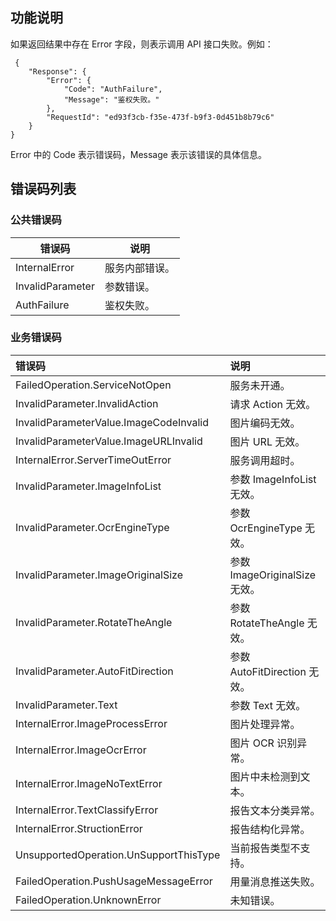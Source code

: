 ## 功能说明

如果返回结果中存在 Error 字段，则表示调用 API 接口失败。例如：

```
 {
    "Response": {
        "Error": { 
            "Code": "AuthFailure",
            "Message": "鉴权失败。"
        },
        "RequestId": "ed93f3cb-f35e-473f-b9f3-0d451b8b79c6"
    }
}
```

Error 中的 Code 表示错误码，Message 表示该错误的具体信息。

## 错误码列表

### 公共错误码

| 错误码           | 说明           |
| ---------------- | -------------- |
| InternalError    | 服务内部错误。 |
| InvalidParameter | 参数错误。     |
| AuthFailure      | 鉴权失败。     |



### 业务错误码

| 错误码                                      | 说明                            |
| :------------------------------------------ | :------------------------------ |
| FailedOperation.ServiceNotOpen              | 服务未开通。                    |
| InvalidParameter.InvalidAction              | 请求 Action 无效。                |
| InvalidParameterValue.ImageCodeInvalid      | 图片编码无效。                  |
| InvalidParameterValue.ImageURLInvalid       | 图片 URL 无效。                   |
| InternalError.ServerTimeOutError            | 服务调用超时。                  |
| InvalidParameter.ImageInfoList              | 参数 ImageInfoList 无效。         |
| InvalidParameter.OcrEngineType              | 参数 OcrEngineType 无效。         |
| InvalidParameter.ImageOriginalSize          | 参数 ImageOriginalSize 无效。     |
| InvalidParameter.RotateTheAngle             | 参数 RotateTheAngle 无效。        |
| InvalidParameter.AutoFitDirection           | 参数 AutoFitDirection 无效。      |
| InvalidParameter.Text                       | 参数 Text 无效。                  |
| InternalError.ImageProcessError             | 图片处理异常。                  |
| InternalError.ImageOcrError                 | 图片 OCR 识别异常。               |
| InternalError.ImageNoTextError              | 图片中未检测到文本。            |
| InternalError.TextClassifyError             | 报告文本分类异常。              |
| InternalError.StructionError                | 报告结构化异常。                |
| UnsupportedOperation.UnSupportThisType      | 当前报告类型不支持。            |
| FailedOperation.PushUsageMessageError       | 用量消息推送失败。              |
| FailedOperation.UnknownError                | 未知错误。                      |
